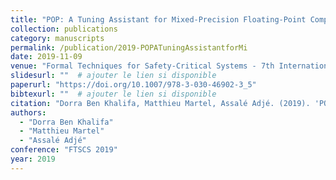 ```yaml
---
title: "POP: A Tuning Assistant for Mixed-Precision Floating-Point Computations"
collection: publications
category: manuscripts
permalink: /publication/2019-POPATuningAssistantforMi
date: 2019-11-09
venue: "Formal Techniques for Safety-Critical Systems - 7th International Workshop (FTSCS 2019), Shenzhen, China"
slidesurl: ""  # ajouter le lien si disponible
paperurl: "https://doi.org/10.1007/978-3-030-46902-3_5"
bibtexurl: ""  # ajouter le lien si disponible
citation: "Dorra Ben Khalifa, Matthieu Martel, Assalé Adjé. (2019). 'POP: A Tuning Assistant for Mixed-Precision Floating-Point Computations.' <i>FTSCS 2019</i>."
authors: 
  - "Dorra Ben Khalifa"
  - "Matthieu Martel"
  - "Assalé Adjé"
conference: "FTSCS 2019"
year: 2019
---
```


